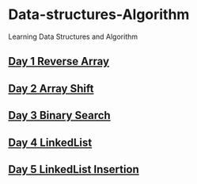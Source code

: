 #  Data-structures-Algorithm
 Learning Data Structures and Algorithm

## [Day 1 Reverse Array](https://github.com/jun383914/Data-Structure-and-algorithm/blob/master/ReverseArray/ReverseArray/Readme.md)
## [Day 2 Array Shift](https://github.com/jun383914/Data-Structure-and-algorithm/blob/master/ShiftArray/ShiftArray/ShiftArray/Readme.md)
## [Day 3 Binary Search](https://github.com/jun383914/Data-Structure-and-algorithm/tree/master/BinarySearch/BinarySearch/BinarySearch)
## [Day 4 LinkedList](https://github.com/jun383914/Data-Structure-and-algorithm/tree/master/LinkedList/LinkedList/LinkedList)
## [Day 5 LinkedList Insertion](https://github.com/jun383914/Data-Structure-and-algorithm/tree/master/LinkedList/LinkedList/LinkedList)
